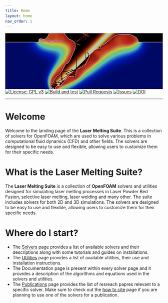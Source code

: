 ```yaml
---
title: Home
layout: home
nav_order: 1
---
```



<img align="left"  src="banner.png" > <br>

<br>

[![License: GPL v3](https://img.shields.io/badge/License-GPLv3-blue.svg)](https://www.gnu.org/licenses/gpl-3.0)
[![Build and test](https://github.com/solids4foam/solids4foam/actions/workflows/buildAndTest.yml/badge.svg?branch=development)](https://github.com/laserbeamfoam/LaserbeamFoam/actions/workflows/build.yml)
[![Pull Requests](https://img.shields.io/github/issues-pr-raw/solids4foam/solids4foam?label=Pull%20Requests)](https://github.com/cosicp/LaserbeamFoam/pulls)
[![Issues](https://img.shields.io/github/issues/solids4foam/solids4foam?label=Issues)](https://github.com/laserbeamfoam/LaserbeamFoam/issues)
[![DOI](https://joss.theoj.org/papers/10.21105/joss.07407/status.svg)](https://doi.org/10.21105/joss.07407)

---

# Welcome

Welcome to the landing page of the **Laser Melting Suite**. This is a collection of solvers for OpenFOAM, which are used to solve various problems in computational fluid dynamics (CFD) and other fields. The solvers are designed to be easy to use and flexible, allowing users to customize them for their specific needs.

# What is the Laser Melting Suite?

The **Laser Melting Suite** is a collection of **OpenFOAM** solvers and utilities designed for simulating laser melting processes in Laser Powder Bed Fusion, selective laser melting, laser welding and many other. The suite includes solvers for both 2D and 3D simulations. The solvers are designed to be easy to use and flexible, allowing users to customize them for their specific needs.

# Where do I start?

* The [Solvers](solvers/solvers.html) page provides a list of available solvers and their descriptions along with some tutorials and guides on installations.
* The [Utilities](utilities/utilities.html) page provides a list of available utilities, their use and installation instructions.
* The Documentation page is present within every solver page and it provides a description of the algorithms and equations used in the solvers and utilities.
* The [Publications](publications/publications.html) page provides the list of resreach papres relevant to a specific solver. Make sure to check out the [how to cite](how_to_cite/how_to_cite.html) page if you are planning to use one of the solvers for a publication.
